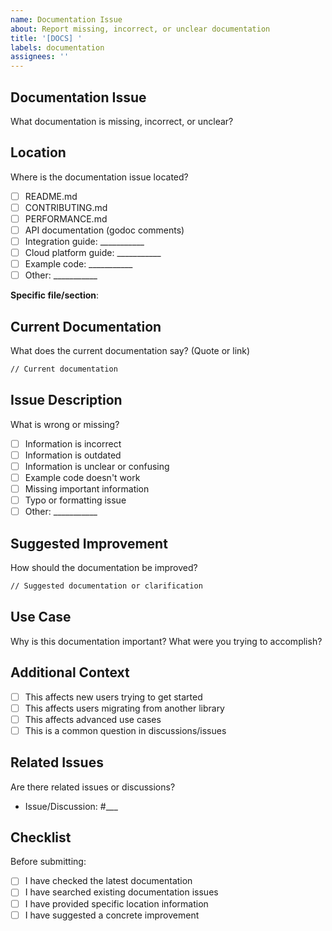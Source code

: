 ```yaml
---
name: Documentation Issue
about: Report missing, incorrect, or unclear documentation
title: '[DOCS] '
labels: documentation
assignees: ''
---
```


## Documentation Issue

What documentation is missing, incorrect, or unclear?

## Location

Where is the documentation issue located?

- [ ] README.md
- [ ] CONTRIBUTING.md
- [ ] PERFORMANCE.md
- [ ] API documentation (godoc comments)
- [ ] Integration guide: ___________
- [ ] Cloud platform guide: ___________
- [ ] Example code: ___________
- [ ] Other: ___________

**Specific file/section**:

## Current Documentation

What does the current documentation say? (Quote or link)

```markdown
// Current documentation
```

## Issue Description

What is wrong or missing?

- [ ] Information is incorrect
- [ ] Information is outdated
- [ ] Information is unclear or confusing
- [ ] Example code doesn't work
- [ ] Missing important information
- [ ] Typo or formatting issue
- [ ] Other: ___________

## Suggested Improvement

How should the documentation be improved?

```markdown
// Suggested documentation or clarification
```

## Use Case

Why is this documentation important? What were you trying to accomplish?

## Additional Context

- [ ] This affects new users trying to get started
- [ ] This affects users migrating from another library
- [ ] This affects advanced use cases
- [ ] This is a common question in discussions/issues

## Related Issues

Are there related issues or discussions?

- Issue/Discussion: #___

## Checklist

Before submitting:

- [ ] I have checked the latest documentation
- [ ] I have searched existing documentation issues
- [ ] I have provided specific location information
- [ ] I have suggested a concrete improvement
